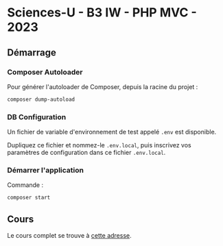 # Sciences-U - B3 IW - PHP MVC - 2023

## Démarrage

### Composer Autoloader

Pour générer l'autoloader de Composer, depuis la racine du projet :

```bash
composer dump-autoload
```

### DB Configuration

Un fichier de variable d'environnement de test appelé `.env` est disponible.

Dupliquez ce fichier et nommez-le `.env.local`, puis inscrivez vos paramètres de configuration dans ce fichier `.env.local`.

### Démarrer l'application

Commande :

```bash
composer start
```

## Cours

Le cours complet se trouve à [cette adresse](https://ld-web.github.io/su-2023-php-mvc-course/).
